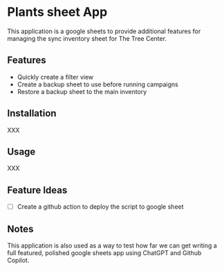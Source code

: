 # Plants sheet App

This application is a google sheets to provide additional features
for managing the sync inventory sheet for The Tree Center.

## Features

- Quickly create a filter view
- Create a backup sheet to use before running campaigns
- Restore a backup sheet to the main inventory

## Installation

XXX

## Usage

XXX

## Feature Ideas 

- [ ] Create a github action to deploy the script to google sheet

## Notes

This application is also used as a way to test how far we can
get writing a full featured, polished google sheets app using
ChatGPT and Github Copilot.